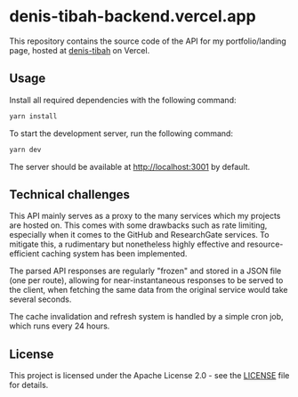 # denis-tibah-backend.vercel.app

This repository contains the source code of the API for my portfolio/landing page, hosted at [denis-tibah](https://denis-tibah.vercel.app/) on Vercel.

## Usage

Install all required dependencies with the following command:

```bash
yarn install
```

To start the development server, run the following command:

```bash
yarn dev
```

The server should be available at [http://localhost:3001](http://localhost:3001) by default.

## Technical challenges

This API mainly serves as a proxy to the many services which my projects are hosted on. This comes with some drawbacks such as rate limiting, especially when it comes to the GitHub and ResearchGate services. To mitigate this, a rudimentary but nonetheless highly effective and resource-efficient caching system has been implemented. 

The parsed API responses are regularly "frozen" and stored in a JSON file (one per route), allowing for near-instantaneous responses to be served to the client, when fetching the same data from the original service would take several seconds. 

The cache invalidation and refresh system is handled by a simple cron job, which runs every 24 hours.

## License

This project is licensed under the Apache License 2.0 - see the [LICENSE](LICENSE) file for details.